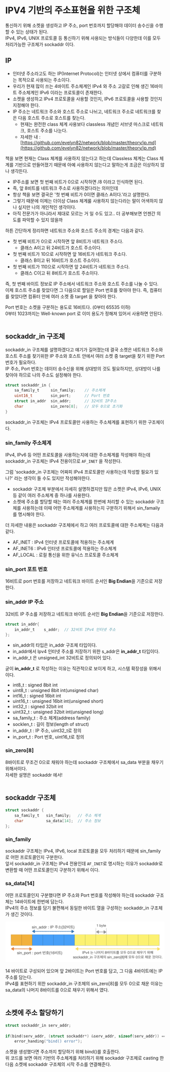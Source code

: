 # IPV4 기반의 주소표현을 위한 구조체

통신하기 위해 소켓을 생성하고 IP 주소, port 번호까지 할당해야 데이터 송수신을 수행할 수 있는 상태가 된다.<br>
IPv4, IPv6, UNIX 프로토콜 등 통신하기 위해 사용되는 방식들이 다양한데 이를 모두 처리가능한 구조체가 sockaddr 이다.<br>

## IP

- 인터넷 주소라고도 하는 IP(Internet Protocol)는 인터넷 상에서 컴퓨터를 구분하는 목적으로 사용되는 주소이다.
- 우리가 현재 많이 쓰는 4바이트 주소체계인 IPv4 와 주소 고갈로 인해 생긴 16바이트 주소체계인 IPv6 이라는 프로토콜이 존재한다.
- 소켓을 생성하고 IPv4 프로토콜을 사용할 것인지, IPv6 프로토콜을 사용할 것인지 지정해야 한다.
- IP 주소는 네트워크 주소와 호스트 주소로 나뉘고, 네트워크 주소로 네트워크를 찾은 다음 호스트 주소로 호스트를 찾는다.
  - 현재는 완전한 class 체계 사용보다 classless 개념인 서브넷 마스크로 네트워크, 호스트 주소를 나눈다.
  - 자세한 내 : [https://github.com/evelyn82/network/blob/master/theory/ip.md](https://github.com/evelyn82/network/blob/master/theory/ip.md)

책을 보면 현재는 Class 체계를 사용하지 않는다고 하는데 Classless 체계는 Class 체계를 기반으로 만들어졌기 때문에 아예 사용하지 않는다고 말하는게 조금은 이상하지 않나 생각든다.<br>

- IP주소를 보면 첫 번째 비트가 0으로 시작하면 /8 이라고 인식하면 된다.
- 즉, 앞 8비트를 네트워크 주소로 사용하겠다라는 의미인데
- 항상 책을 보면 결국은 '첫 번째 비트가 0이면 클래스 A이다.'라고 설명한다.
- 그렇기 때문에 이제는 더이상 Class 체계룰 사용하지 않는다라는 말이 어색하지 않나 싶지만 나의 개인적인 생각이다.
- 아직 전문가가 아니라서 제대로 모르는 거 일 수도 있고.. 더 공부해보면 언젠간 의도를 파악할 수 있지 않을까

하튼 간단하게 정리하면 네트워크 주소와 호스트 주소의 경계는 다음과 같다.

- 첫 번째 비트가 0으로 시작하면 앞 8비트가 네트워크 주소다. 
  - 클래스 A이고 뒤 24비트가 호스트 주소이다.
- 첫 번째 비트가 10으로 시작하면 앞 16비트가 네트워크 주소다. 
  - 클래스 B이고 뒤 16비트가 호스트 주소이다.
- 첫 번째 비트가 110으로 시작하면 앞 24비트가 네트워크 주소다.
  - 클래스 C이고 뒤 8비트가 호스트 주소이다.

즉, 첫 번째 바이트 정보로 IP 주소에서 네트워크 주소와 호스트 주소를 나눌 수 있다.<br>
이제 호스트 주소를 찾았다면 그 다음으로 할일은 Port 번호를 찾아야 한다. 즉, 컴퓨터를 찾았다면 컴퓨터 안에 여러 소켓 중 target 을 찾아야 한다.<br>

Port 번호는 소켓을 구분하는 용도로 16비트다. (0부터 65535 이하)<br>
0부터 1023까지는 Well-known port 로 이미 용도가 정해져 있어서 사용하면 안된다.<br><br>

## sockaddr_in 구조체

sockaddr_in 구조체를 설명하겠다고 얘기가 길어졌는데 결국 소켓은 네트워크 주소와 호스트 주소를 찾기위한 IP 주소와 호스트 안에서 여러 소켓 중 target을 찾기 위한 Port 번호가 필요하다.<br>
IP 주소, Port 번호는 데이터 송수신을 위해 상대방의 것도 필요하지만, 상대방이 나를 찾아야 하므로 나의 주소도 설정해야 한다.<br>

```c
struct sockaddr_in {
    sa_family_t     sin_family;    // 주소체계
    uint16_t        sin_port;      // Port 번호
    struct in_addr  sin_addr;      // 32비트 IP주소
    char            sin_zero[8];   // 모두 0으로 초기화
}
```

sockaddr_in 구조체는 IPv4 프로토콜만 사용하는 주소체계를 표현하기 위한 구조체이다.<br>

### sin_family 주소체계

IPv4, IPv6 등 어떤 프로토콜을 사용하는지에 대한 주소체계를 작성해야 하는데 sockaddr_in 구조체는 IPv4 전용이므로 ```AF_INET``` 을 작성한다.<br>

그럼 'sockaddr_in 구조체는 어짜피 IPv4 프로토콜만 사용하는데 작성할 필요가 있나?' 라는 생각이 들 수도 있지만 작성해야한다.<br>

- sockaddr 구조체 부분에서 자세히 설명하겠지만 많은 소켓은 IPv4, IPv6, UNIX 등 같이 여러 주소체계 중 하나를 사용한다.
- 소켓에 주소를 할당할 때는 여러 주소체계를 한번에 처리할 수 있는 sockaddr 구조체를 사용하는데 이때 어떤 주소체계를 사용하는지 구분하기 위해서 sin_famaily 를 명시해야 한다.

더 자세한 내용은 sockaddr 구조체에서 하고 여러 프로토콜에 대한 주소체계는 다음과 같다.<br>

- AF_INET : IPv4 인터넷 프로토콜에 적용하는 주소체계
- AF_INET6 : IPv6 인터넷 프로토콜에 적용하는 주소체계
- AF_LOCAL : 로컬 통신을 위한 유닉스 프로토콜 주소체계

### sin_port 포트 번호

16비트로 port 번호를 저장하고 네트워크 바이트 순서인 **Big Endian**을 기준으로 저장한다.<br>

### sin_addr  IP 주소

32비트 IP 주소를 저장하고 네트워크 바이트 순서인 **Big Endian**을 기준으로 저장한다.<br>

```c
struct in_addr{
    in_addr_t    s_addr;  // 32비트 IPv4 인터넷 주소
};  
```

- sin_addr의 타입은 in_addr 구조체 타입이다.
- in_addr에서 Ipv4 인터넷 주소를 저장하기 위한 s_addr은 **in_addr_t** 타입이다.
- in_addr_t 은 unsigned_int 32비트로 정의되어 있다.

굳이 **in_addr_t** 로 작성하는 이유는 직관적으로 보이게 하고, 시스템 확장성을 위해서 이다.<br>

- int8_t : signed 8bit int
- uint8_t : unsigned 8bit int(unsigned char)
- int16_t : signed 16bit int
- uint16_t : unsigned 16bit int(unsigned short)
- int32_t : signed 32bit int
- uint32_t : unsigned 32bit int(unsigned long)
- sa_family_t : 주소 체계(address family)
- socklen_t : 길이 정보(length of struct)
- in_addr_t : IP 주소, uint32_t로 정의
- in_port_t : Port 번호, uint16_t로 정의

### sin_zero[8]

8바이트로 무조건 0으로 채워야 하는데 sockaddr 구조체에서 sa_data 부분을 채우기 위해서이다.<br>
자세한 설명은 sockaddr 에서!<br><br>

## sockaddr 구조체

```c
struct sockaddr {
    sa_family_t   sin_family;   // 주소 체계
    char          sa_data[14];  // 주소 정보
};
```

### sin_family

sockaddr 구조체는 IPv4, IPv6, local 프로토콜을 모두 처리하기 때문에 sin_family로 어떤 프로토콜인지 구분한다.<br>
앞서 sockaddr_in 구조체는 IPv4 전용인데 ```AF_INET```로 명시하는 이유가 sockaddr로 변환할 때 어떤 프로토콜인지 구분하기 위해서 이다.<br>

### sa_data[14]

어떤 프로토콜인지 구분했다면 IP 주소와 Port 번호를 작성해야 하는데 sockaddr 구조체는 14바이트에 한번에 담는다.<br>
IPv4의 주소 정보를 담기 불편해서 동일한 바이트 열을 구성하는 sockaddr_in 구조체가 생긴 것이다.<br>

![png](/_img/sockaddr_sa_data14.png) <br>

14 바이트로 구성되어 있으며 앞 2바이트는 Port 번호를 담고, 그 다음 4바이트에는 IP 주소를 담는다.<br>
IPv4를 표현하기 위한 sockaddr_in 구조체의 sin_zero[8]를 모두 0으로 채운 이유는 sa_data의 나머지 8바이트를 0으로 채우기 위해서 였다.<br><br>

## 소켓에 주소 할당하기

```c
struct sockaddr_in serv_addr;

if(bind(serv_addr, (struct sockaddr*) &serv_addr, sizeof(serv_addr)) == -1) 
    error_handing("bind() error");
```

소켓을 생성했다면 주소까지 할당하기 위해 bind()를 호출한다.<br>
위 코드를 보면 여러 기반의 주소체계를 처리하기 위해 sockaddr 구조체로 casting 한 다음 소켓에 sockaddr 구조체의 시작 주소를 연결해준다.<br>





